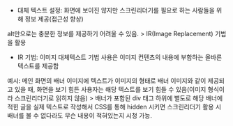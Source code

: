 - 대체 텍스트 설정: 화면에 보이진 않지만 스크린리더기를 필요로 하는 사람들을 위해 정보 제공(접근성 향상)

alt만으로는 충분한 정보를 제공하기 어려울 수 있음. > IR(Image Replacement) 기법을 활용

- IR 기법: 이미지 대체텍스트 기법  사용은 이미지 컨텐츠의 내용에 부합하는 올바른 텍스트를 제공함

예시: 메인 화면의 배너 이미지에 텍스트가 이미지의 형태로 배너 이미지와 같이 제공되고 있을 때, 화면을 보기 힘든 사용자는 해당 텍스트를 보기 힘들 수 있음(이미지 형식이라 스크린리더기로 읽히지 않음) > 배너가 포함된 div 태그 하위에 별도로 해당 배너에 적힌 글을 실제 텍스트로 작성해서 CSS를 통해 hidden 시키면 스크린리더기 활용 시 배너를 볼 수 없다라도 무슨 내용이 적혀있는지 시청 가능. 